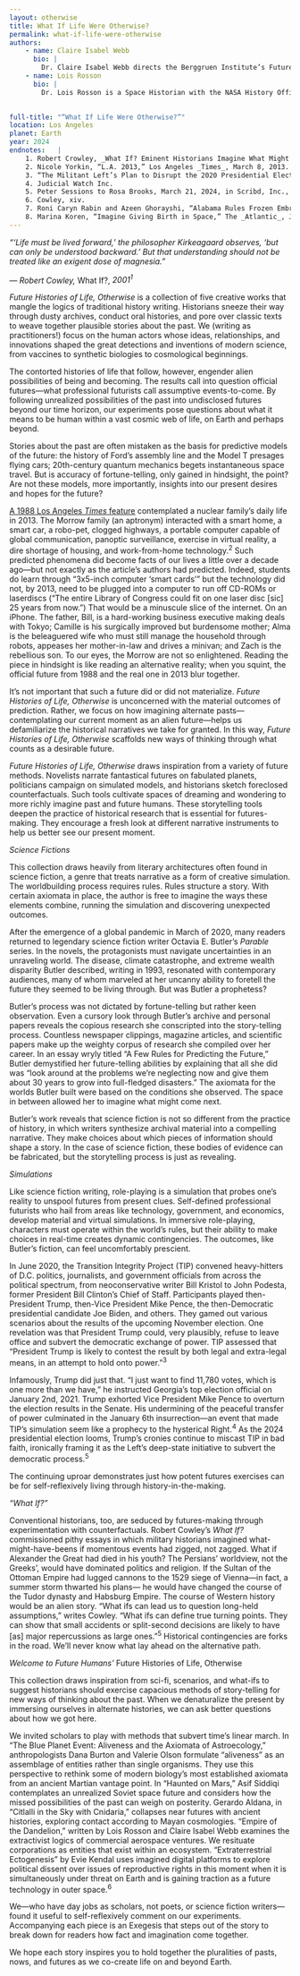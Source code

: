 ```yaml
---
layout: otherwise
title: What If Life Were Otherwise?
permalink: what-if-life-were-otherwise
authors: 
    - name: Claire Isabel Webb
      bio: |
        Dr. Claire Isabel Webb directs the Berggruen Institute’s Future Humans program that investigates the histories and futures of life, mind, and outer space. Webb earned her Ph.D. from MIT’s History, Anthropology, and Science, Technology, and Society (HASTS) program in 2020. Her book project, _Reflexive Alienation_, explores how scientists since the Space Age, despite alien life forms' perpetual and perhaps permanent unknowability, have designed sophisticated experiments of expectation that anticipate Other biologies and intelligences.
    - name: Lois Rosson
      bio: |
        Dr. Lois Rosson is a Space Historian with the NASA History Office and a continuing Berggruen Institute Fellow. She received her Ph.D. from the History Department at U.C. Berkeley in 2022, where she specialized in the History of Science. Her current book project, _How to Paint Space: Image and Authority in the American Space Age_, examines the impact of mid-century astronomical illustration on perceptions of space landscapes in both the popular and scientific imaginaries. Rosson was previously a Guggenheim Fellow at the Smithsonian’s National Air and Space Museum, a research associate at Lawrence Livermore National Lab, and held the 2023 – 2024 Octavia E. Butler Fellowship at the Huntington Library.
       

full-title: "“What If Life Were Otherwise?”"
location: Los Angeles
planet: Earth
year: 2024
endnotes:   |
    1. Robert Crowley, _What If? Eminent Historians Imagine What Might Have Been_ (New York: G.P. Putnam’s Sons, 2001), 397.
    2. Nicole Yorkin, “L.A. 2013,” Los Angeles _Times_, March 8, 2013.
    3. “The Militant Left’s Plan to Disrupt the 2020 Presidential Election,” A Judicial Watch Election Bulletin, Judicial Watch Inc., September 21, 2020: 4.
    4. Judicial Watch Inc.
    5. Peter Sessions to Rosa Brooks, March 21, 2024, in Scribd, Inc., ed. Libby Emmons.
    6. Cowley, xiv.
    7. Roni Caryn Rabin and Azeen Ghorayshi, “Alabama Rules Frozen Embryos Are Children, Raising Questions about Fertility Care,” The New York _Times_, February 21, 2024.
    8. Marina Koren, “Imagine Giving Birth in Space,” The _Atlantic_, January 2, 2019.
---
```






_“‘Life must be lived forward,’ the philosopher Kirkeagaard observes, ‘but can only be understood backward.’ But that understanding should not be treated like an exigent dose of magnesia.”_

_—  Robert Cowley,_ What If?, _2001<sup>1</sup>_

_Future Histories of Life, Otherwise_ is a collection of five creative works that mangle the logics of traditional history writing. Historians sneeze their way through dusty archives, conduct oral histories, and pore over classic texts to weave together plausible stories about the past. We (writing as practitioners!) focus on the human actors whose ideas, relationships, and innovations shaped the great detections and inventions of modern science, from vaccines to synthetic biologies to cosmological beginnings. 

The contorted histories of life that follow, however, engender alien possibilities of being and becoming. The results call into question official futures—what professional futurists call assumptive events-to-come. By following unrealized possibilities of the past into undisclosed futures beyond our time horizon, our experiments pose questions about what it means to be human within a vast cosmic web of life, on Earth and perhaps beyond.

Stories about the past are often mistaken as the basis for predictive models of the future: the history of Ford’s assembly line and the Model T presages flying cars; 20th-century quantum mechanics begets instantaneous space travel. But is accuracy of fortune-telling, only gained in hindsight, the point? Are not these models, more importantly, insights into our present desires and hopes for the future?

<a href=https://documents.latimes.com/la-2013/><u>A 1988 Los Angeles _Times_ feature</u></a> contemplated a nuclear family’s daily life in 2013. The Morrow family (an aptronym) interacted with a smart home, a smart car, a robo-pet, clogged highways, a portable computer capable of global communication, panoptic surveillance, exercise in virtual reality, a dire shortage of housing, and work-from-home technology.<sup>2</sup> Such predicted phenomena did become facts of our lives a little over a decade ago—but not exactly as the article’s authors had predicted. Indeed, students do learn through “3x5-inch computer ‘smart cards’” but the technology did not, by 2013, need to be plugged into a computer to run off CD-ROMs or laserdiscs (“The entire Library of Congress could fit on one laser disc [sic] 25 years from now.”) That would be a minuscule slice of the internet. On an iPhone. The father, Bill, is a hard-working business executive making deals with Tokyo; Camille is his surgically improved but burdensome mother; Alma is the beleaguered wife who must still manage the household through robots, appeases her mother-in-law and drives a minivan; and Zach is the rebellious son. To our eyes, the Morrow are not so enlightened. Reading the piece in hindsight is like reading an alternative reality; when you squint, the official future from 1988 and the real one in 2013 blur together. 

It’s not important that such a future did or did not materialize. _Future Histories of Life, Otherwise_ is unconcerned with the material outcomes of prediction. Rather, we focus on how imagining alternate pasts—contemplating our current moment as an alien future—helps us defamiliarize the historical narratives we take for granted. In this way, _Future Histories of Life, Otherwise_ scaffolds new ways of thinking through what counts as a desirable future.

_Future Histories of Life, Otherwise_ draws inspiration from a variety of future methods. Novelists narrate fantastical futures on fabulated planets, politicians campaign on simulated models, and historians sketch foreclosed counterfactuals. Such tools cultivate spaces of dreaming and wondering to more richly imagine past and future humans. These storytelling tools deepen the practice of historical research that is essential for futures-making. They encourage a fresh look at different narrative instruments to help us better see our present moment. 

_Science Fictions_

This collection draws heavily from literary architectures often found in science fiction, a genre that treats narrative as a form of creative simulation. The worldbuilding process requires rules. Rules structure a story. With certain axiomata in place, the author is free to imagine the ways these elements combine, running the simulation and discovering unexpected outcomes. 

After the emergence of a global pandemic in March of 2020, many readers returned to legendary science fiction writer Octavia E. Butler’s _Parable_ series. In the novels, the protagonists must navigate uncertainties in an unraveling world. The disease, climate catastrophe, and extreme wealth disparity Butler described, writing in 1993, resonated with contemporary audiences, many of whom marveled at her uncanny ability to foretell the future they seemed to be living through. But was Butler a prophetess? 

Butler’s process was not dictated by fortune-telling but rather keen observation. Even a cursory look through Butler’s archive and personal papers reveals the copious research she conscripted into the story-telling process. Countless newspaper clippings, magazine articles, and scientific papers make up the weighty corpus of research she compiled over her career. In an essay wryly titled “A Few Rules for Predicting the Future,” Butler demystified her future-telling abilities by explaining that all she did was “look around at the problems we’re neglecting now and give them about 30 years to grow into full-fledged disasters.” The axiomata for the worlds Butler built were based on the conditions she observed. The space in between allowed her to imagine what might come next. 

Butler’s work reveals that science fiction is not so different from the practice of history, in which writers synthesize archival material into a compelling narrative. They make choices about which pieces of information should shape a story. In the case of science fiction, these bodies of evidence can be fabricated, but the storytelling process is just as revealing. 

_Simulations_

Like science fiction writing, role-playing is a simulation that probes one’s reality to unspool futures from present clues. Self-defined professional futurists who hail from areas like technology, government, and economics, develop material and virtual simulations. In immersive role-playing, characters must operate within the world’s rules, but their ability to make choices in real-time creates dynamic contingencies. The outcomes, like Butler’s fiction, can feel uncomfortably prescient.        

In June 2020, the Transition Integrity Project (TIP) convened heavy-hitters of D.C. politics, journalists, and government officials from across the political spectrum, from neoconservative writer Bill Kristol to John Podesta, former President Bill Clinton’s Chief of Staff. Participants played then-President Trump, then-Vice President Mike Pence, the then-Democratic presidential candidate Joe Biden, and others. They gamed out various scenarios about the results of the upcoming November election. One revelation was that President Trump could, very plausibly, refuse to leave office and subvert the democratic exchange of power. TIP assessed that “President Trump is likely to contest the result by both legal and extra-legal means, in an attempt to hold onto power.”<sup>3</sup> 

Infamously, Trump did just that. “I just want to find 11,780 votes, which is one more than we have,” he instructed Georgia’s top election official on January 2nd, 2021. Trump exhorted Vice President Mike Pence to overturn the election results in the Senate. His undermining of the peaceful transfer of power culminated in the January 6th insurrection—an event that made TIP’s simulation seem like a prophecy to the hysterical Right.<sup>4</sup> As the 2024 presidential election looms, Trump’s cronies continue to miscast TIP in bad faith, ironically framing it as the Left’s deep-state initiative to subvert the democratic process.<sup>5</sup>

The continuing uproar demonstrates just how potent futures exercises can be for self-reflexively living through history-in-the-making. 

_“What If?”_

Conventional historians, too, are seduced by futures-making through experimentation with counterfactuals. Robert Cowley’s _What If?_ commissioned pithy essays in which military historians imagined what-might-have-beens if momentous events had zigged, not zagged. What if Alexander the Great had died in his youth?  The Persians’ worldview, not the Greeks’, would have dominated politics and religion. If the Sultan of the Ottoman Empire had lugged cannons to the 1529 siege of Vienna—in fact, a summer storm thwarted his plans— he would have changed the course of the Tudor dynasty and Habsburg Empire. The course of Western history would be an alien story. “What ifs can lead us to question long-held assumptions,” writes Cowley. “What ifs can define true turning points. They can show that small accidents or split-second decisions are likely to have [as] major repercussions as large ones.”<sup>5</sup> Historical contingencies are forks in the road. We’ll never know what lay ahead on the alternative path. 

_Welcome to Future Humans’_ Future Histories of Life, Otherwise

This collection draws inspiration from sci-fi, scenarios, and what-ifs to suggest historians should exercise capacious methods of story-telling for new ways of thinking about the past. When we denaturalize the present by immersing ourselves in alternate histories, we can ask better questions about how we got here. 

We invited scholars to play with methods that subvert time’s linear march. In “The Blue Planet Event: Aliveness and the Axiomata of Astroecology,” anthropologists Dana Burton and Valerie Olson formulate “aliveness” as an assemblage of entities rather than single organisms. They use this perspective to rethink some of modern biology’s most established axiomata from an ancient Martian vantage point. In “Haunted on Mars,” Asif Siddiqi contemplates an unrealized  Soviet space future and considers how the missed possibilities of the past can weigh on posterity. Gerardo Aldana, in “Citlalli in the Sky with Cnidaria,” collapses near futures with ancient histories, exploring contact according to Mayan cosmologies. “Empire of the Dandelion,” written by Lois Rosson and Claire Isabel Webb examines the extractivist logics of commercial aerospace ventures. We resituate corporations as entities that exist within an ecosystem. “Extraterrestrial Ectogenesis” by Evie Kendal uses imagined digital platforms to explore political dissent over issues of reproductive rights in this moment when it is simultaneously under threat on Earth and is gaining traction as a future technology in outer space.<sup>6</sup>

We—who have day jobs as scholars, not poets, or science fiction writers—found it useful to self-reflexively comment on our experiments. Accompanying each piece is an Exegesis that steps out of the story to break down for readers how fact and imagination come together. 

We hope each story inspires you to hold together the pluralities of pasts, nows, and futures as we co-create life on and beyond Earth. 
